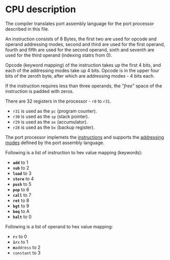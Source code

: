 # CPU description

The compiler translates port assembly language for the port processor described in this file.

[comment]: <TODO: describe the port processor>

An instruction consists of 8 Bytes,
the first two are used for opcode and operand addressing modes,
second and third are used for the first operand,
fourth and fifth are used for the second operand,
sixth and seventh are used for the third operand
(indexing statrs from 0).

Opcode (keyword mapping) of the instruction takes up the first 4 bits,
and each of the addressing modes take up 4 bits. Opcode is in the upper four bits
of the zeroth byte, after which are addressing modes - 4 bits each.

If the instruction requires less than three operands, the "*free*" space of the instruction
is padded with zeros.

There are 32 registers in the processor - `r0` to `r31`.  
* `r31` is used as the `pc` (program counter).  
* `r30` is used as the `sp` (stack pointer).  
* `r29` is used as the `ax` (accumulator).  
* `r28` is used as the `bx` (backup register).  

The port processor implemets the [instructions](https://github.com/bogdanbebic/PortAssemblyLanguage#instruction-set) and supports the
[addressing modes](https://github.com/bogdanbebic/PortAssemblyLanguage#addressing-modes) defined by the port assembly language.

Following is a list of instruction to hex value mapping (keywords):  
* <code><b>add</b></code> to 1  
* <code><b>sub</b></code> to 2  
* <code><b>load</b></code> to 3  
* <code><b>store</b></code> to 4  
* <code><b>push</b></code> to 5  
* <code><b>pop</b></code> to 6  
* <code><b>call</b></code> to 7  
* <code><b>ret</b></code> to 8  
* <code><b>bgt</b></code> to 9  
* <code><b>beq</b></code> to A  
* <code><b>halt</b></code> to 0  

Following is a list of operand to hex value mapping:  
* <code><b>r</b>x</code> to 0
* <code><b>ir</b>x</code> to 1  
* <code><b>m</b>address</code> to 2  
* <code>constant</code> to 3  
  
